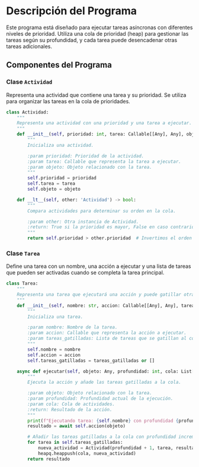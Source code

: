 # Descripción del Programa

Este programa está diseñado para ejecutar tareas asíncronas con diferentes niveles de prioridad. Utiliza una cola de prioridad (heap) para gestionar las tareas según su profundidad, y cada tarea puede desencadenar otras tareas adicionales.

## Componentes del Programa

### Clase `Actividad`

Representa una actividad que contiene una tarea y su prioridad. Se utiliza para organizar las tareas en la cola de prioridades.

```python
class Actividad:
    """
    Representa una actividad con una prioridad y una tarea a ejecutar.
    """
    def __init__(self, prioridad: int, tarea: Callable[[Any], Any], objeto: Any):
        """
        Inicializa una actividad.

        :param prioridad: Prioridad de la actividad.
        :param tarea: Callable que representa la tarea a ejecutar.
        :param objeto: Objeto relacionado con la tarea.
        """
        self.prioridad = prioridad
        self.tarea = tarea
        self.objeto = objeto

    def __lt__(self, other: 'Actividad') -> bool:
        """
        Compara actividades para determinar su orden en la cola.

        :param other: Otra instancia de Actividad.
        :return: True si la prioridad es mayor, False en caso contrario.
        """
        return self.prioridad > other.prioridad  # Invertimos el orden para que la mayor profundidad tenga más prioridad
```

### Clase `Tarea`

Define una tarea con un nombre, una acción a ejecutar y una lista de tareas que pueden ser activadas cuando se completa la tarea principal.

```python
class Tarea:
    """
    Representa una tarea que ejecutará una acción y puede gatillar otras tareas.
    """
    def __init__(self, nombre: str, accion: Callable[[Any], Any], tareas_gatilladas: List['Tarea'] = None):
        """
        Inicializa una tarea.

        :param nombre: Nombre de la tarea.
        :param accion: Callable que representa la acción a ejecutar.
        :param tareas_gatilladas: Lista de tareas que se gatillan al completar esta tarea.
        """
        self.nombre = nombre
        self.accion = accion
        self.tareas_gatilladas = tareas_gatilladas or []

    async def ejecutar(self, objeto: Any, profundidad: int, cola: List[Actividad]) -> Any:
        """
        Ejecuta la acción y añade las tareas gatilladas a la cola.

        :param objeto: Objeto relacionado con la tarea.
        :param profundidad: Profundidad actual de la ejecución.
        :param cola: Cola de actividades.
        :return: Resultado de la acción.
        """
        print(f"Ejecutando tarea: {self.nombre} con profundidad {profundidad}")
        resultado = await self.accion(objeto)

        # Añadir las tareas gatilladas a la cola con profundidad incrementada
        for tarea in self.tareas_gatilladas:
            nueva_actividad = Actividad(profundidad + 1, tarea, resultado)
            heapq.heappush(cola, nueva_actividad)
        return resultado
```
